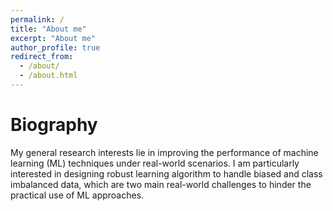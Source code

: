 ```yaml
---
permalink: /
title: "About me"
excerpt: "About me"
author_profile: true
redirect_from: 
  - /about/
  - /about.html
---
```


Biography
======
My general research interests lie in improving the performance of machine learning (ML) techniques under real-world scenarios. I am particularly interested in designing robust learning algorithm to handle biased and class imbalanced data, which are two main real-world challenges to hinder the practical use of ML approaches. 

